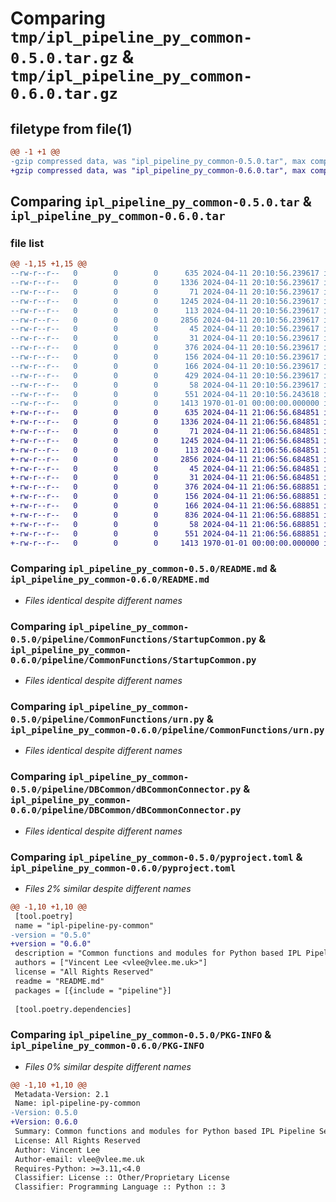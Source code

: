 # Comparing `tmp/ipl_pipeline_py_common-0.5.0.tar.gz` & `tmp/ipl_pipeline_py_common-0.6.0.tar.gz`

## filetype from file(1)

```diff
@@ -1 +1 @@
-gzip compressed data, was "ipl_pipeline_py_common-0.5.0.tar", max compression
+gzip compressed data, was "ipl_pipeline_py_common-0.6.0.tar", max compression
```

## Comparing `ipl_pipeline_py_common-0.5.0.tar` & `ipl_pipeline_py_common-0.6.0.tar`

### file list

```diff
@@ -1,15 +1,15 @@
--rw-r--r--   0        0        0      635 2024-04-11 20:10:56.239617 ipl_pipeline_py_common-0.5.0/README.md
--rw-r--r--   0        0        0     1336 2024-04-11 20:10:56.239617 ipl_pipeline_py_common-0.5.0/pipeline/CommonFunctions/StartupCommon.py
--rw-r--r--   0        0        0       71 2024-04-11 20:10:56.239617 ipl_pipeline_py_common-0.5.0/pipeline/CommonFunctions/__init__.py
--rw-r--r--   0        0        0     1245 2024-04-11 20:10:56.239617 ipl_pipeline_py_common-0.5.0/pipeline/CommonFunctions/urn.py
--rw-r--r--   0        0        0      113 2024-04-11 20:10:56.239617 ipl_pipeline_py_common-0.5.0/pipeline/DBCommon/__init__.py
--rw-r--r--   0        0        0     2856 2024-04-11 20:10:56.239617 ipl_pipeline_py_common-0.5.0/pipeline/DBCommon/dBCommonConnector.py
--rw-r--r--   0        0        0       45 2024-04-11 20:10:56.239617 ipl_pipeline_py_common-0.5.0/pipeline/DBCommon/exceptions.py
--rw-r--r--   0        0        0       31 2024-04-11 20:10:56.239617 ipl_pipeline_py_common-0.5.0/pipeline/DBCommon/models/__init__.py
--rw-r--r--   0        0        0      376 2024-04-11 20:10:56.239617 ipl_pipeline_py_common-0.5.0/pipeline/DBCommon/models/base.py
--rw-r--r--   0        0        0      156 2024-04-11 20:10:56.239617 ipl_pipeline_py_common-0.5.0/pipeline/QueueModels/__init__.py
--rw-r--r--   0        0        0      166 2024-04-11 20:10:56.239617 ipl_pipeline_py_common-0.5.0/pipeline/QueueModels/serviceRequest.py
--rw-r--r--   0        0        0      429 2024-04-11 20:10:56.239617 ipl_pipeline_py_common-0.5.0/pipeline/QueueModels/serviceResponse.py
--rw-r--r--   0        0        0       58 2024-04-11 20:10:56.239617 ipl_pipeline_py_common-0.5.0/pipeline/__init__.py
--rw-r--r--   0        0        0      551 2024-04-11 20:10:56.243618 ipl_pipeline_py_common-0.5.0/pyproject.toml
--rw-r--r--   0        0        0     1413 1970-01-01 00:00:00.000000 ipl_pipeline_py_common-0.5.0/PKG-INFO
+-rw-r--r--   0        0        0      635 2024-04-11 21:06:56.684851 ipl_pipeline_py_common-0.6.0/README.md
+-rw-r--r--   0        0        0     1336 2024-04-11 21:06:56.684851 ipl_pipeline_py_common-0.6.0/pipeline/CommonFunctions/StartupCommon.py
+-rw-r--r--   0        0        0       71 2024-04-11 21:06:56.684851 ipl_pipeline_py_common-0.6.0/pipeline/CommonFunctions/__init__.py
+-rw-r--r--   0        0        0     1245 2024-04-11 21:06:56.684851 ipl_pipeline_py_common-0.6.0/pipeline/CommonFunctions/urn.py
+-rw-r--r--   0        0        0      113 2024-04-11 21:06:56.684851 ipl_pipeline_py_common-0.6.0/pipeline/DBCommon/__init__.py
+-rw-r--r--   0        0        0     2856 2024-04-11 21:06:56.684851 ipl_pipeline_py_common-0.6.0/pipeline/DBCommon/dBCommonConnector.py
+-rw-r--r--   0        0        0       45 2024-04-11 21:06:56.684851 ipl_pipeline_py_common-0.6.0/pipeline/DBCommon/exceptions.py
+-rw-r--r--   0        0        0       31 2024-04-11 21:06:56.684851 ipl_pipeline_py_common-0.6.0/pipeline/DBCommon/models/__init__.py
+-rw-r--r--   0        0        0      376 2024-04-11 21:06:56.688851 ipl_pipeline_py_common-0.6.0/pipeline/DBCommon/models/base.py
+-rw-r--r--   0        0        0      156 2024-04-11 21:06:56.688851 ipl_pipeline_py_common-0.6.0/pipeline/QueueModels/__init__.py
+-rw-r--r--   0        0        0      166 2024-04-11 21:06:56.688851 ipl_pipeline_py_common-0.6.0/pipeline/QueueModels/serviceRequest.py
+-rw-r--r--   0        0        0      836 2024-04-11 21:06:56.688851 ipl_pipeline_py_common-0.6.0/pipeline/QueueModels/serviceResponse.py
+-rw-r--r--   0        0        0       58 2024-04-11 21:06:56.688851 ipl_pipeline_py_common-0.6.0/pipeline/__init__.py
+-rw-r--r--   0        0        0      551 2024-04-11 21:06:56.688851 ipl_pipeline_py_common-0.6.0/pyproject.toml
+-rw-r--r--   0        0        0     1413 1970-01-01 00:00:00.000000 ipl_pipeline_py_common-0.6.0/PKG-INFO
```

### Comparing `ipl_pipeline_py_common-0.5.0/README.md` & `ipl_pipeline_py_common-0.6.0/README.md`

 * *Files identical despite different names*

### Comparing `ipl_pipeline_py_common-0.5.0/pipeline/CommonFunctions/StartupCommon.py` & `ipl_pipeline_py_common-0.6.0/pipeline/CommonFunctions/StartupCommon.py`

 * *Files identical despite different names*

### Comparing `ipl_pipeline_py_common-0.5.0/pipeline/CommonFunctions/urn.py` & `ipl_pipeline_py_common-0.6.0/pipeline/CommonFunctions/urn.py`

 * *Files identical despite different names*

### Comparing `ipl_pipeline_py_common-0.5.0/pipeline/DBCommon/dBCommonConnector.py` & `ipl_pipeline_py_common-0.6.0/pipeline/DBCommon/dBCommonConnector.py`

 * *Files identical despite different names*

### Comparing `ipl_pipeline_py_common-0.5.0/pyproject.toml` & `ipl_pipeline_py_common-0.6.0/pyproject.toml`

 * *Files 2% similar despite different names*

```diff
@@ -1,10 +1,10 @@
 [tool.poetry]
 name = "ipl-pipeline-py-common"
-version = "0.5.0"
+version = "0.6.0"
 description = "Common functions and modules for Python based IPL Pipeline Services"
 authors = ["Vincent Lee <vlee@vlee.me.uk>"]
 license = "All Rights Reserved"
 readme = "README.md"
 packages = [{include = "pipeline"}]
 
 [tool.poetry.dependencies]
```

### Comparing `ipl_pipeline_py_common-0.5.0/PKG-INFO` & `ipl_pipeline_py_common-0.6.0/PKG-INFO`

 * *Files 0% similar despite different names*

```diff
@@ -1,10 +1,10 @@
 Metadata-Version: 2.1
 Name: ipl-pipeline-py-common
-Version: 0.5.0
+Version: 0.6.0
 Summary: Common functions and modules for Python based IPL Pipeline Services
 License: All Rights Reserved
 Author: Vincent Lee
 Author-email: vlee@vlee.me.uk
 Requires-Python: >=3.11,<4.0
 Classifier: License :: Other/Proprietary License
 Classifier: Programming Language :: Python :: 3
```

